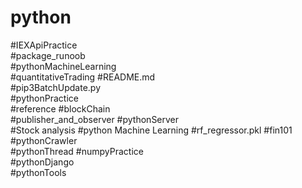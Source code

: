 # python

#IEXApiPractice         
#package_runoob         
#pythonMachineLearning  
#quantitativeTrading
#README.md              
#pip3BatchUpdate.py     
#pythonPractice         
#reference
#blockChain             
#publisher_and_observer 
#pythonServer           
#Stock analysis
#python Machine Learning
#rf_regressor.pkl
#fin101                 
#pythonCrawler          
#pythonThread
#numpyPractice          
#pythonDjango           
#pythonTools
